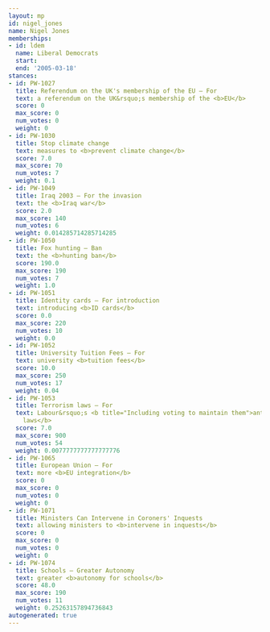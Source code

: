 ```yaml
---
layout: mp
id: nigel_jones
name: Nigel Jones
memberships:
- id: ldem
  name: Liberal Democrats
  start: 
  end: '2005-03-18'
stances:
- id: PW-1027
  title: Referendum on the UK's membership of the EU — For
  text: a referendum on the UK&rsquo;s membership of the <b>EU</b>
  score: 0
  max_score: 0
  num_votes: 0
  weight: 0
- id: PW-1030
  title: Stop climate change
  text: measures to <b>prevent climate change</b>
  score: 7.0
  max_score: 70
  num_votes: 7
  weight: 0.1
- id: PW-1049
  title: Iraq 2003 — For the invasion
  text: the <b>Iraq war</b>
  score: 2.0
  max_score: 140
  num_votes: 6
  weight: 0.014285714285714285
- id: PW-1050
  title: Fox hunting — Ban
  text: the <b>hunting ban</b>
  score: 190.0
  max_score: 190
  num_votes: 7
  weight: 1.0
- id: PW-1051
  title: Identity cards — For introduction
  text: introducing <b>ID cards</b>
  score: 0.0
  max_score: 220
  num_votes: 10
  weight: 0.0
- id: PW-1052
  title: University Tuition Fees — For
  text: university <b>tuition fees</b>
  score: 10.0
  max_score: 250
  num_votes: 17
  weight: 0.04
- id: PW-1053
  title: Terrorism laws — For
  text: Labour&rsquo;s <b title="Including voting to maintain them">anti-terrorism
    laws</b>
  score: 7.0
  max_score: 900
  num_votes: 54
  weight: 0.0077777777777777776
- id: PW-1065
  title: European Union — For
  text: more <b>EU integration</b>
  score: 0
  max_score: 0
  num_votes: 0
  weight: 0
- id: PW-1071
  title: Ministers Can Intervene in Coroners' Inquests
  text: allowing ministers to <b>intervene in inquests</b>
  score: 0
  max_score: 0
  num_votes: 0
  weight: 0
- id: PW-1074
  title: Schools — Greater Autonomy
  text: greater <b>autonomy for schools</b>
  score: 48.0
  max_score: 190
  num_votes: 11
  weight: 0.25263157894736843
autogenerated: true
---
```

